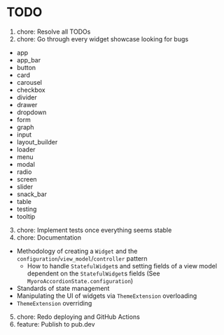 # TODO

1. chore: Resolve all TODOs
2. chore: Go through every widget showcase looking for bugs

- app
- app_bar
- button
- card
- carousel
- checkbox
- divider
- drawer
- dropdown
- form
- graph
- input
- layout_builder
- loader
- menu
- modal
- radio
- screen
- slider
- snack_bar
- table
- testing
- tooltip

3. chore: Implement tests once everything seems stable
4. chore: Documentation

- Methodology of creating a `Widget` and the `configuration`/`view_model`/`controller` pattern
  - How to handle `StatefulWidget`s and setting fields of a view model dependent on the `StatefulWidget`s fields (See `MyoroAccordionState.configuration`)
- Standards of state management
- Manipulating the UI of widgets via `ThemeExtension` overloading
- `ThemeExtension` overriding

5. chore: Redo deploying and GitHub Actions
6. feature: Publish to pub.dev
